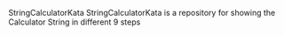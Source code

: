 StringCalculatorKata 
StringCalculatorKata is a repository for showing the Calculator String in different 9 steps

